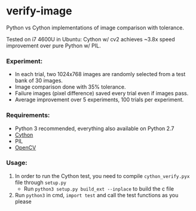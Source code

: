 # verify-image
Python vs Cython implementations of image comparison with tolerance.

Tested on i7 4600U in Ubuntu: Cython w/ cv2 achieves ~3.8x speed improvement over pure Python w/ PIL.

### Experiment:
- In each trial, two 1024x768 images are randomly selected from a test bank of 30 images.
- Image comparison done with 35% tolerance.
- Failure images (pixel difference) saved every trial even if images pass.
- Average improvement over 5 experiments, 100 trials per experiment.

### Requirements:
- Python 3 recommended, everything also available on Python 2.7
- [Cython](https://cython.readthedocs.io/en/latest/src/quickstart/install.html)
- PIL
- [OpenCV](https://pypi.org/project/opencv-python/)

### Usage:
1. In order to run the Cython test, you need to compile `cython_verify.pyx` file through `setup.py`
   * Run `python3 setup.py build_ext --inplace` to build the c file
2. Run `python3` in cmd, `import test` and call the test functions as you please
   

